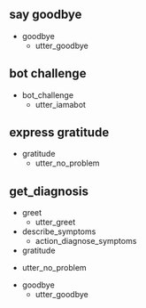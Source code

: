 ## say goodbye
* goodbye
  - utter_goodbye

## bot challenge
* bot_challenge
  - utter_iamabot

## express gratitude
* gratitude
  - utter_no_problem

## get_diagnosis
* greet
  - utter_greet
* describe_symptoms
  - action_diagnose_symptoms
* gratitude
 - utter_no_problem
* goodbye
  - utter_goodbye
